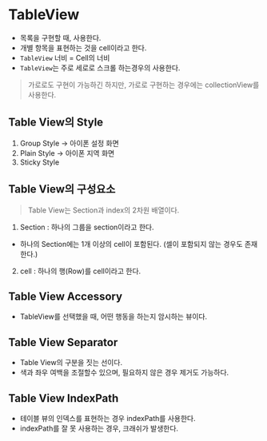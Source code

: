# TableView
- 목록을 구현할 때, 사용한다.
- 개별 항목을 표현하는 것을 cell이라고 한다. 
- ```TableView``` 너비 = Cell의 너비 
- ```TableView```는 주로 세로로 스크롤 하는경우의 사용한다.
> 가로로도 구현이 가능하긴 하지만, 가로로 구현하는 경우에는 collectionView를 사용한다.

## Table View의 Style
1. Group Style -> 아이폰 설정 화면
2. Plain Style -> 아이폰 지역 화면
3. Sticky Style 

## Table View의 구성요소 
> Table View는 Section과 index의 2차원 배열이다.
1. Section : 하나의 그룹을 section이라고 한다.
- 하나의 Section에는 1개 이상의 cell이 포함된다. (셀이 포함되지 않는 경우도 존재한다.)
2. cell : 하나의 행(Row)를 cell이라고 한다.

## Table View Accessory 
- TableView를 선택했을 때, 어떤 행동을 하는지 암시하는 뷰이다.

## Table View Separator 
- Table View의 구분을 짓는 선이다. 
- 색과 좌우 여백을 조절할수 있으며, 필요하지 않은 경우 제거도 가능하다.

## Table View IndexPath
- 테이블 뷰의 인덱스를 표현하는 경우 indexPath를 사용한다.
- indexPath를 잘 못 사용하는 경우, 크래쉬가 발생한다. 
